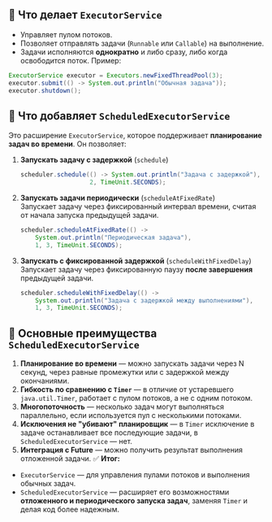 ## 🔹 Что делает `ExecutorService`
- Управляет пулом потоков.
- Позволяет отправлять задачи (`Runnable` или `Callable`) на выполнение.
- Задачи исполняются **однократно** и либо сразу, либо когда освободится поток.
Пример:

```java
ExecutorService executor = Executors.newFixedThreadPool(3);
executor.submit(() -> System.out.println("Обычная задача"));
executor.shutdown();
```
## 🔹 Что добавляет `ScheduledExecutorService`
Это расширение `ExecutorService`, которое поддерживает **планирование задач во времени**.
Он позволяет:
1. **Запускать задачу с задержкой** (`schedule`)
    ```java
    scheduler.schedule(() -> System.out.println("Задача с задержкой"), 
                       2, TimeUnit.SECONDS);
    ```
2. **Запускать задачи периодически** (`scheduleAtFixedRate`)  
    Запускает задачу через фиксированный интервал времени, считая от начала запуска предыдущей задачи.
    ```java
    scheduler.scheduleAtFixedRate(() -> 
        System.out.println("Периодическая задача"), 
        1, 3, TimeUnit.SECONDS);
    ```
3. **Запускать с фиксированной задержкой** (`scheduleWithFixedDelay`)  
    Запускает задачу через фиксированную паузу **после завершения** предыдущей задачи.
    ```java
    scheduler.scheduleWithFixedDelay(() -> 
        System.out.println("Задача с задержкой между выполнениями"), 
        1, 3, TimeUnit.SECONDS);
    ```
## 🔹 Основные преимущества `ScheduledExecutorService`
1. **Планирование во времени** — можно запускать задачи через N секунд, через равные промежутки или с задержкой между окончаниями.
2. **Гибкость по сравнению с `Timer`** — в отличие от устаревшего `java.util.Timer`, работает с пулом потоков, а не с одним потоком.
3. **Многопоточность** — несколько задач могут выполняться параллельно, если используется пул с несколькими потоками.
4. **Исключения не "убивают" планировщик** — в `Timer` исключение в задаче останавливает все последующие задачи, в `ScheduledExecutorService` — нет.
5. **Интеграция с Future** — можно получить результат выполнения отложенной задачи.
✅ **Итог:**
- `ExecutorService` — для управления пулами потоков и выполнения обычных задач.
- `ScheduledExecutorService` — расширяет его возможностями **отложенного и периодического запуска задач**, заменяя `Timer` и делая код более надежным.